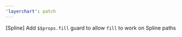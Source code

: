 ```yaml
---
'layerchart': patch
---
```


[Spline] Add `$$props.fill` guard to allow `fill` to work on Spline paths
